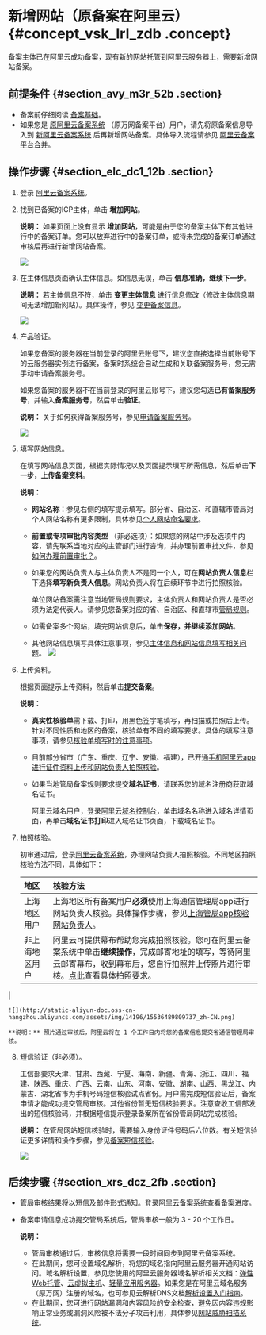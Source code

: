 # 新增网站（原备案在阿里云） {#concept_vsk_lrl_zdb .concept}

备案主体已在阿里云成功备案，现有新的网站托管到阿里云服务器上，需要新增网站备案。

## 前提条件 {#section_avy_m3r_52b .section}

-   备案前仔细阅读 [备案基础](../../../../../cn.zh-CN/产品简介/备案基础.md#)。
-   如果您是 [原阿里云备案系统](http://beian.gein.cn) （原万网备案平台）用户，请先将原备案信息导入到 [新阿里云备案系统](http://beian.aliyun.com) 后再新增网站备案。具体导入流程请参见 [阿里云备案平台合并](../../../../../cn.zh-CN/常见问题/备案平台合并FAQ.md#)。

## 操作步骤 {#section_elc_dc1_12b .section}

1.  登录 [阿里云备案系统](https://beian.aliyun.com/order/selfBaIndex.htm)。
2.  找到已备案的ICP主体，单击 **增加网站**。

    **说明：** 如果页面上没有显示 **增加网站**，可能是由于您的备案主体下有其他进行中的备案订单。您可以放弃进行中的备案订单，或待未完成的备案订单通过审核后再进行新增网站备案。

    ![](http://static-aliyun-doc.oss-cn-hangzhou.aliyuncs.com/assets/img/14200/15536489809771_zh-CN.png)

3.  在主体信息页面确认主体信息。如信息无误，单击 **信息准确，继续下一步**。

    **说明：** 若主体信息不符，单击 **变更主体信息** 进行信息修改（修改主体信息期间无法增加新网站）。具体操作，参见 [变更备案信息](cn.zh-CN/备案流程/变更备案.md#)。

    ![](http://static-aliyun-doc.oss-cn-hangzhou.aliyuncs.com/assets/img/14200/15536489809772_zh-CN.png)

4.  产品验证。

    如果您备案的服务器在当前登录的阿里云账号下，建议您直接选择当前账号下的云服务器实例进行备案，备案时系统会自动生成和关联备案服务号，您无需手动申请备案服务号。

    如果您备案的服务器不在当前登录的阿里云账号下，建议您勾选**已有备案服务号**，并输入**备案服务号**，然后单击**验证**。

    **说明：** 关于如何获得备案服务号，参见[申请备案服务号](cn.zh-CN/备案流程/申请备案服务号.md#)。

    ![](http://static-aliyun-doc.oss-cn-hangzhou.aliyuncs.com/assets/img/14200/155364898012895_zh-CN.png)

5.  填写网站信息。

    在填写网站信息页面，根据实际情况以及页面提示填写所需信息，然后单击**下一步，上传备案资料**。

    **说明：** 

    -   **网站名称**：参见右侧的填写提示填写。部分省、自治区、和直辖市管局对个人网站名称有更多限制，具体参见[个人网站命名要求](../../../../../cn.zh-CN/常见问题/备案流程FAQ/填写主体信息和网站信息.md#section_rdk_mvr_zdb)。
    -   **前置或专项审批内容类型** （非必选项）：如果您的网站中涉及选项中内容，请先联系当地对应的主管部门进行咨询，并办理前置审批文件，参见[如何办理前置审批？](../../../../../cn.zh-CN/常见问题/备案流程FAQ/填写主体信息和网站信息.md#section_vxd_kvr_zdb)。
    -   如果您的网站负责人与主体负责人不是同一个人，可在**网站负责人信息**栏下选择**填写新负责人信息**。网站负责人将在后续环节中进行拍照核验。

        单位网站备案需注意当地管局规则要求，主体负责人和网站负责人是否必须为法定代表人。请参见您备案对应的省、自治区、和直辖市[管局规则](../../../../../cn.zh-CN/管局规则/各地区管局备案规则.md)。

    -   如需备案多个网站，填完网站信息后，单击**保存，并继续添加网站**。
    -   其他网站信息填写具体注意事项，参见[主体信息和网站信息填写相关问题](../../../../../cn.zh-CN/常见问题/备案流程FAQ/填写主体信息和网站信息.md#section_hxd_kvr_zdb)。
    ![](http://static-aliyun-doc.oss-cn-hangzhou.aliyuncs.com/assets/img/14196/15536489809724_zh-CN.png)

6.  上传资料。

    根据页面提示上传资料，然后单击**提交备案**。

    **说明：** 

    -   **真实性核验单**需下载、打印，用黑色签字笔填写，再扫描或拍照后上传。针对不同性质和地区的备案，核验单有不同的填写要求。具体的填写注意事项，请参见[核验单填写时的注意事项](../../../../../cn.zh-CN/常见问题/备案流程FAQ/上传资料.md#section_z2v_rbt_zdb)。
    -   目前部分省市（广东、重庆、辽宁、安徽、福建），已开通[手机阿里云app进行证件资料上传和网站负责人拍照核验](../../../../../cn.zh-CN/常见问题/备案流程FAQ/上传资料.md#)。

    -   如果当地管局备案规则要求提交**域名证书**，请联系您的域名注册商获取域名证书。

        阿里云域名用户，登录[阿里云域名控制台](https://netcn.console.aliyun.com/core/domain/list)，单击域名名称进入域名详情页面，再单击**域名证书打印**进入域名证书页面，下载域名证书。

7.  拍照核验。

    初审通过后，登录[阿里云备案系统](https://beian.aliyun.com/order/selfBaIndex.htm)，办理网站负责人拍照核验。不同地区拍照核验方法不同，具体如下：

    |地区|核验方法|
    |:-|:---|
    |上海地区用户|上海地区所有备案用户**必须**使用上海通信管理局app进行网站负责人核验。具体操作步骤，参见[上海管局app核验网站负责人](cn.zh-CN/备案流程/上海地区通过手机app核验网站负责人.md#)。|
    |非上海地区用户|阿里云可提供幕布帮助您完成拍照核验。您可在阿里云备案系统中单击**继续操作**，完成邮寄地址的填写，等待阿里云邮寄幕布，收到幕布后，您自行拍照并上传照片进行审核。[点此](../../../../../cn.zh-CN/常见问题/备案流程FAQ/拍照核验.md#)查看具体拍照要求。

|

    ![](http://static-aliyun-doc.oss-cn-hangzhou.aliyuncs.com/assets/img/14196/15536489809737_zh-CN.png)

    **说明：** 照片通过审核后，阿里云将在 1 个工作日内将您的备案信息提交省通信管理局审核。

8.  短信验证（非必须）。

    工信部要求天津、甘肃、西藏、宁夏、海南、新疆、青海、浙江、四川、福建、陕西、重庆、广西、云南、山东、河南、安徽、湖南、山西、黑龙江、内蒙古、湖北省市为手机号码短信核验试点省份。用户需完成短信验证后，备案申请才能成功提交管局审核。其他省份暂无短信核验要求。注意查收工信部发出的短信核验码，并根据短信提示登录备案所在省份管局网站完成核验。

    **说明：** 在管局网站短信核验时，需要输入身份证件号码后六位数。有关短信验证更多详情和操作步骤，参见[备案短信核验](cn.zh-CN/备案流程/备案短信核验.md#)。

    ![](http://static-aliyun-doc.oss-cn-hangzhou.aliyuncs.com/assets/img/14196/15536489809730_zh-CN.png)


## 后续步骤 {#section_xrs_dcz_2fb .section}

-   管局审核结果将以短信及邮件形式通知。登录[阿里云备案系统](https://beian.aliyun.com/order/index)查看备案进度。
-   备案申请信息成功提交管局系统后，管局审核一般为 3 - 20 个工作日。

    **说明：** 

    -   管局审核通过后，审核信息将需要一段时间同步到阿里云备案系统。
    -   在此期间，您可设置域名解析，将您的域名指向阿里云服务器开通网站访问。域名解析设置，参见您使用的阿里云服务器域名解析相关文档：[弹性Web托管](https://help.aliyun.com/document_detail/39903.html)、[云虚拟主机](https://help.aliyun.com/document_detail/50986.html)、[轻量应用服务器](https://help.aliyun.com/document_detail/59080.html)。如果您是在阿里云域名服务（原万网）注册的域名，也可参见云解析DNS文档[解析设置入门指南](https://help.aliyun.com/document_detail/29716.html)。
    -   在此期间，您可进行网站漏洞和内容风险的安全检查，避免因内容违规影响正常业务或漏洞风险被不法分子攻击利用，具体参见[网站威胁扫描系统](https://www.aliyun.com/product/avds?spm=5176.8087400.security.6.25c015c9FDMwsD)。

